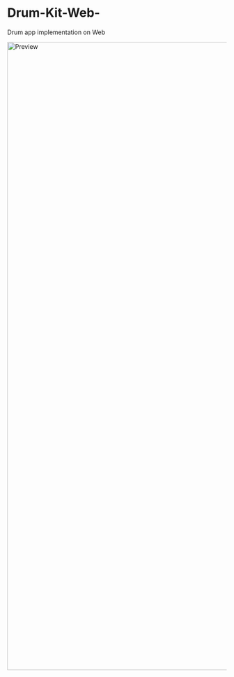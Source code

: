# Drum-Kit-Web-
Drum app implementation on Web 

<img width="1440" alt="Preview" src="https://github.com/kushal-022/Drum-Kit-Web-/assets/105519854/cc448f14-fee1-4523-9bbd-2184fe36b2a4">
